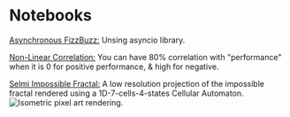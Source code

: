 # Notebooks

[Asynchronous FizzBuzz:](https://github.com/Nydhal/Python-Notebooks/blob/master/Asyncio%20FizzBuzz.ipynb) Unsing asyncio library.

[Non-Linear Correlation:](https://github.com/Nydhal/Python-Notebooks/blob/master/NonLinear_Correlation.ipynb) You can have 80% correlation with "performance" when it is 0 for positive performance, & high for negative.

[Selmi Impossible Fractal:](https://github.com/Nydhal/Python-Notebooks/blob/master/Selmi_Impossible_Fractal.ipynb) 
A low resolution projection of the impossible fractal rendered using a 1D-7-cells-4-states Cellular Automaton.
![Isometric pixel art rendering.](https://pbs.twimg.com/media/D2nb9abUkAAozbP.jpg "Nidhal Selmi - 2009")
